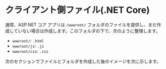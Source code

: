 # クライアント側ファイル(.NET Core)

通常、ASP.NET コア アプリは `/wwwroot/` フォルダのファイルを提供し、まだ作成していない場合は作成します。このフォルダの下で、次のように整理します。

- `wwwroot/`: `.html`
- `wwwroot/js`: `.js`
- `wwwroot/css`: `.css`

次のセクションでファイルとフォルダを作成した後のイメージを次に示します。